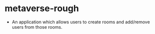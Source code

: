 # metaverse-rough
- An application which allows users to create rooms and add/remove users from those rooms. 
